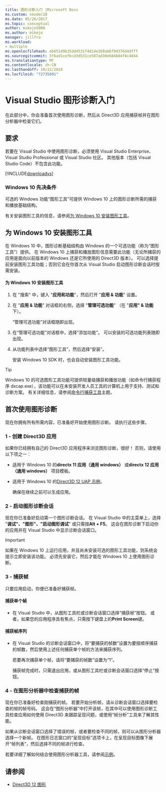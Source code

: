 ```yaml
---
title: 图形诊断入门 |Microsoft Docs
ms.custom: seodec18
ms.date: 05/26/2017
ms.topic: conceptual
author: mikejo5000
ms.author: mikejo
manager: jillfra
ms.workload:
- multiple
ms.openlocfilehash: eb651d9b35dd4531f4d14e169ab6f04376d4dfff
ms.sourcegitcommit: 5f6ad1cefbcd3d531ce587ad30e684684f4c4d44
ms.translationtype: MT
ms.contentlocale: zh-CN
ms.lasthandoff: 10/22/2019
ms.locfileid: "72735691"
---
```

# <a name="getting-started-with-visual-studio-graphics-diagnostics"></a>Visual Studio 图形诊断入门
在此部分中，你会准备首次使用图形诊断，然后从 Direct3D 应用捕获帧并在图形分析器中检查它们。

## <a name="requirements"></a>要求
 若要在 Visual Studio 中使用图形诊断，必须使用 Visual Studio Enterprise、Visual Studio Professional 或 Visual Studio 社区。  其他版本（包括 Visual Studio Code）不包含此功能。

 [!INCLUDE[downloadvs](../includes/downloadvs_md.md)]

### <a name="windows-10-prerequisites"></a>Windows 10 先决条件
 可选的 Windows 功能“图形工具”可提供 Windows 10 上的图形诊断所需的捕获和播放基础结构。

 有关安装图形工具的信息，请参阅[为 Windows 10 安装图形工具](#InstallGraphicsTools)。

## <a name="InstallGraphicsTools"></a>为 Windows 10 安装图形工具
 在 Windows 10 中，图形诊断基础结构由 Windows 的一个可选功能（称为“图形工具”）提供。 在 Windows 10 上捕获和播放图形信息需要此功能（无论所捕获的应用是面向以前版本的 Windows 还是它所使用的 Direct3D 版本）。 可以选择提前安装图形工具功能；否则它会在你首次从 Visual Studio 启动图形诊断会话时按需安装。

#### <a name="to-install-graphics-tools-for-windows-10"></a>为 Windows 10 安装图形工具

1. 在 "搜索" 中，键入 "**应用和功能**"，然后打开 "**应用 & 功能**" 设置。

2. 在 "**应用 & 功能**" 对话框的右侧，选择 "**管理可选功能**" （在 "**应用" & 功能**下）。

   “管理可选功能”对话框随即出现。

3. 在“管理可选功能”对话框中，选择“添加功能”。 可以安装的可选功能列表随即出现。

4. 从功能列表中选择“图形工具”，然后选择“安装”。

   安装 Windows 10 SDK 时，也会自动安装图形工具功能。

> [!TIP]
> Windows 10 的可选图形工具功能可提供轻量级捕获和播放功能（如命令行捕获程序 dxcap.exe），该功能可以在未安装开发人员工具的计算机上用于支持、测试和诊断方案。 有关详细信息，请参阅[命令行捕获工具](command-line-capture-tool.md)主题。

## <a name="using-graphics-diagnostics-for-the-first-time"></a>首次使用图形诊断
 现在你拥有所有所需内容，已准备好开始使用图形诊断。 请执行这些步骤。

### <a name="1---create-a-direct3d-app"></a>1 - 创建 Direct3D 应用
 如果你已经拥有自己的 Direct3D 应用程序来浏览图形诊断，很好！ 否则，请使用以下项之一：

- 适用于 Windows 10 的**directx 11 应用（通用 windows）** 或**directx 12 应用（通用 windows）** 项目模板。
- 适用于 Windows 10 的[Direct3D 12 UAP 示例](https://code.msdn.microsoft.com/Direct3D-12-UAP-Sample-ecb1779f)。

  确保在继续之前可以生成应用。

### <a name="2---start-a-graphics-diagnostics-session"></a>2 - 启动图形诊断会话
 现在你已准备好启动第一个图形诊断会话。 在 Visual Studio 中的主菜单上，选择 "**调试"、"图形"、"启动图形调试**" 或只需按**Alt + F5**。 这会在图形诊断下启动你的应用并在 Visual Studio 中显示诊断会话窗口。

> [!IMPORTANT]
> 如果在 Windows 10 上运行应用，并且尚未安装可选的图形工具功能，则系统会提示立即安装该功能。 必须先安装它，然后才能在 Windows 10 上使用图形诊断。

### <a name="3---capture-frames"></a>3 - 捕获帧
 只要应用启动，你便已准备好捕获帧。

#### <a name="to-capture-single-frames"></a>捕获单个帧

- 在 Visual Studio 中，从图形工具栏或诊断会话窗口选择“捕获帧”按钮。 或者，如果您的应用程序具有焦点，只需按下键盘上的**Print Screen**键。

#### <a name="to-capture-a-sequence-of-frames"></a>捕获帧序列

- 在 Visual Studio 的诊断会话窗口中，将“要捕获的帧数”设置为要按顺序捕获的帧数，然后使用上述任何捕获单个帧的方法来捕获序列。

   若要再次捕获单个帧，请将“要捕获的帧数”设置为“1”。

  捕获帧完成时，只需退出应用，或从图形工具栏或诊断会话窗口选择“停止”按钮。

### <a name="4---examine-captured-frames-in-the-graphics-analyzer"></a>4 - 在图形分析器中检查捕获的帧
 现在你已准备好检查刚捕获的帧。 若要开始分析帧，请从诊断会话窗口选择要检查的帧的帧号码。 这会在“图形分析器”中打开该帧，在其中可以使用图形诊断工具检查应用如何使用 Direct3D 来跟踪呈现问题，或使用“帧分析”工具来了解其性能。

 如果从诊断会话窗口选择了错误的帧，或者要检查不同的帧，则可以从图形分析器选择一个新帧。 在图形日志窗口的“呈现目标”选项卡上，在呈现目标图像下展开“帧列表”，然后选择不同的帧进行检查。

 若要详细了解如何结合使用图形分析器工具，请参阅[示例](graphics-diagnostics-examples.md)。

## <a name="see-also"></a>请参阅
- [Direct3D 12 图形](/windows/desktop/direct3d12/direct3d-12-graphics)